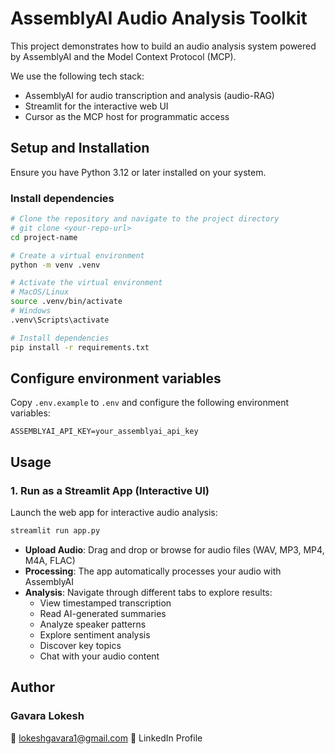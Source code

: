 # AssemblyAI Audio Analysis Toolkit

This project demonstrates how to build an audio analysis system powered by AssemblyAI and the Model Context Protocol (MCP).

We use the following tech stack:

- AssemblyAI for audio transcription and analysis (audio-RAG)
- Streamlit for the interactive web UI
- Cursor as the MCP host for programmatic access

## Setup and Installation

Ensure you have Python 3.12 or later installed on your system.

### Install dependencies

```bash
# Clone the repository and navigate to the project directory
# git clone <your-repo-url>
cd project-name

# Create a virtual environment
python -m venv .venv

# Activate the virtual environment
# MacOS/Linux
source .venv/bin/activate
# Windows
.venv\Scripts\activate

# Install dependencies
pip install -r requirements.txt
```

## Configure environment variables
Copy `.env.example` to `.env` and configure the following environment variables:

```
ASSEMBLYAI_API_KEY=your_assemblyai_api_key
```

## Usage

### 1. Run as a Streamlit App (Interactive UI)

Launch the web app for interactive audio analysis:

```bash
streamlit run app.py
```

- **Upload Audio**: Drag and drop or browse for audio files (WAV, MP3, MP4, M4A, FLAC)
- **Processing**: The app automatically processes your audio with AssemblyAI
- **Analysis**: Navigate through different tabs to explore results:
  - View timestamped transcription
  - Read AI-generated summaries
  - Analyze speaker patterns
  - Explore sentiment analysis
  - Discover key topics
  - Chat with your audio content

## Author
### Gavara Lokesh
📧 lokeshgavara1@gmail.com
🔗 LinkedIn Profile

